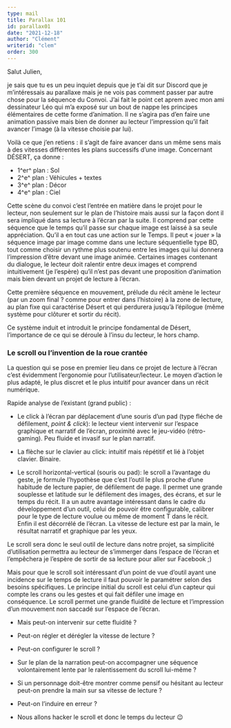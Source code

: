 ```yaml
---
type: mail
title: Parallax 101 
id: parallax01
date: "2021-12-18"
author: "Clément"
writerid: "clem"
order: 300
---
```


Salut Julien, 

je sais que tu es un peu inquiet depuis que je t’ai dit sur Discord que je m’intéressais au parallaxe mais je ne vois pas comment passer par autre chose pour la séquence du Convoi. J’ai fait le point cet aprem avec mon ami dessinateur Léo qui m’a exposé sur un bout de nappe les principes élémentaires de cette forme d’animation. Il ne s’agira pas d’en faire une animation passive mais bien de donner au lecteur l’impression qu’il fait avancer l’image (à la vitesse choisie par lui). 

Voilà ce que j’en retiens : il s’agit de faire avancer dans un même sens mais à des vitesses différentes les plans successifs d’une image. Concernant DÉSERT, ça donne :

- 1^er^ plan : Sol
- 2^e^ plan : Véhicules + textes
- 3^e^ plan : Décor
- 4^e^ plan : Ciel

Cette scène du convoi c’est l’entrée en matière dans le projet pour le lecteur, non seulement sur le plan de l’histoire mais aussi sur la façon dont il sera impliqué dans sa lecture à l’écran par la suite. Il comprend par cette séquence que le temps qu’il passe sur chaque image est laissé à sa seule appréciation. Qu’il a en tout cas une action sur le Temps. Il peut « jouer » la séquence image par image comme dans une lecture séquentielle type BD, tout comme choisir un rythme plus soutenu entre les images qui lui donnera l’impression d’être devant une image animée. Certaines images contenant du dialogue, le lecteur doit ralentir entre deux images et comprend intuitivement (je l’espère) qu’il n’est pas devant une proposition d’animation mais bien devant un projet de lecture à l’écran.

Cette première séquence en mouvement, prélude du récit amène le lecteur (par un zoom final ? comme pour entrer dans l’histoire) à la zone de lecture, au plan fixe qui caractérise Désert et qui perdurera jusqu’à l’épilogue (même système pour clôturer et sortir du récit).

Ce système induit et introduit le principe fondamental de Désert, l’importance de ce qui se déroule à l’insu du lecteur, le hors champ.





### Le scroll ou l’invention de la roue crantée

La question qui se pose en premier lieu dans ce projet de lecture à l’écran c’est évidemment l’ergonomie pour l’utilisateur/lecteur. Le moyen d’action le plus adapté, le plus discret et le plus intuitif pour avancer dans un récit numérique.





Rapide analyse de l’existant (grand public) :





- Le click à l’écran par déplacement d’une souris d’un pad (type fléche de défilement, *point & click*): le lecteur vient intervenir sur l’espace graphique et narratif de l’écran, proximité avec le jeu-vidéo (rétro-gaming). Peu fluide et invasif sur le plan narratif.

 

- La flèche sur le clavier au click: intuitif mais répétitif et lié à l’objet clavier. Binaire.

 

- Le scroll horizontal-vertical (souris ou pad): le scroll a l’avantage du geste, je formule l’hypothèse que c’est l’outil le plus proche d’une habitude de lecture papier, de défilement de page. Il permet une grande souplesse et latitude sur le défilement des images, des écrans, et sur le temps du récit. Il a un autre avantage intéressant dans le cadre du développement d’un outil, celui de pouvoir être configurable, calibrer pour le type de lecture voulue ou même de moment T dans le récit. Enfin il est décorrélé de l’écran. La vitesse de lecture est par la main, le résultat narratif et graphique par les yeux.

Le scroll sera donc le seul outil de lecture dans notre projet, sa simplicité d’utilisation permettra au lecteur de s’immerger dans l’espace de l’écran et l’empêchera je l’espère de sortir de sa lecture pour aller sur Facebook ;)

Mais pour que le scroll soit intéressant d’un point de vue d’outil ayant une incidence sur le temps de lecture il faut pouvoir le paramétrer selon des besoins spécifiques. Le principe initial du scroll est celui d’un capteur qui compte les crans ou les gestes et qui fait défiler une image en conséquence. Le scroll permet une grande fluidité de lecture et l’impression d’un mouvement non saccadé sur l’espace de l’écran. 

- Mais peut-on intervenir sur cette fluidité ?

- Peut-on régler et dérégler la vitesse de lecture ? 

- Peut-on configurer le scroll ?

- Sur le plan de la narration peut-on accompagner une séquence volontairement lente par le ralentissement du scroll lui-même ? 

- Si un personnage doit-être montrer comme pensif ou hésitant au lecteur peut-on prendre la main sur sa vitesse de lecture ? 

- Peut-on l’induire en erreur ? 

- Nous allons hacker le scroll et donc le temps du lecteur 😉 

